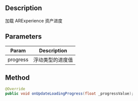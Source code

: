 ## Description

加载 ARExperience 资产进度

## Parameters

| Param    | Description      |
| -------- | ---------------- |
| progress | 浮动类型的进度值 |


## Method

```java
@Override
public void onUpdateLoadingProgress(float _progressValue);
```
